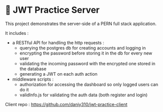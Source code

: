 # 🤖  JWT Practice Server

This project demonstrates the server-side of a PERN full stack application.

It includes :
 - a RESTful API for handling the http requests :
   - querying the postgres db for creating accounts and logging in
   - encrypting the password before storing it in the db for every new user
   - validating the incoming password with the encrypted one stored in the database
   - generating a JWT on each auth action
 - middleware scripts :
   - authorization for accessing the dashboard so only logged users can do it
   - validInfo.js for validating the auth data (both register and login)
     
 

Client repo : https://github.com/daniy310/jwt-practice-client

